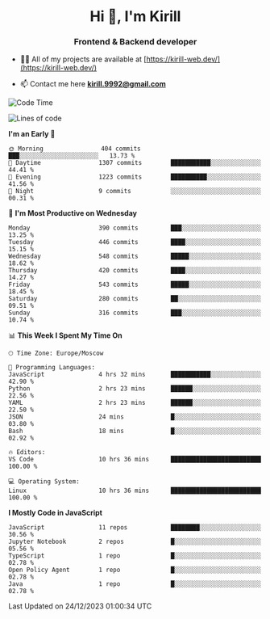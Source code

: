 <h1 align="center">Hi 👋, I'm Kirill</h1>
<h3 align="center">Frontend & Backend developer</h3>

- 👨‍💻 All of my projects are available at [https://kirill-web.dev/](https://kirill-web.dev/)

- 📫 Contact me here **kirill.9992@gmail.com**











<!--START_SECTION:waka-->
![Code Time](http://img.shields.io/badge/Code%20Time-1%2C605%20hrs%2023%20mins-blue)

![Lines of code](https://img.shields.io/badge/From%20Hello%20World%20I%27ve%20Written-4.5%20million%20lines%20of%20code-blue)

**I'm an Early 🐤** 

```text
🌞 Morning                404 commits         ███░░░░░░░░░░░░░░░░░░░░░░   13.73 % 
🌆 Daytime                1307 commits        ███████████░░░░░░░░░░░░░░   44.41 % 
🌃 Evening                1223 commits        ██████████░░░░░░░░░░░░░░░   41.56 % 
🌙 Night                  9 commits           ░░░░░░░░░░░░░░░░░░░░░░░░░   00.31 % 
```
📅 **I'm Most Productive on Wednesday** 

```text
Monday                   390 commits         ███░░░░░░░░░░░░░░░░░░░░░░   13.25 % 
Tuesday                  446 commits         ████░░░░░░░░░░░░░░░░░░░░░   15.15 % 
Wednesday                548 commits         █████░░░░░░░░░░░░░░░░░░░░   18.62 % 
Thursday                 420 commits         ████░░░░░░░░░░░░░░░░░░░░░   14.27 % 
Friday                   543 commits         █████░░░░░░░░░░░░░░░░░░░░   18.45 % 
Saturday                 280 commits         ██░░░░░░░░░░░░░░░░░░░░░░░   09.51 % 
Sunday                   316 commits         ███░░░░░░░░░░░░░░░░░░░░░░   10.74 % 
```


📊 **This Week I Spent My Time On** 

```text
🕑︎ Time Zone: Europe/Moscow

💬 Programming Languages: 
JavaScript               4 hrs 32 mins       ███████████░░░░░░░░░░░░░░   42.90 % 
Python                   2 hrs 23 mins       ██████░░░░░░░░░░░░░░░░░░░   22.56 % 
YAML                     2 hrs 23 mins       ██████░░░░░░░░░░░░░░░░░░░   22.50 % 
JSON                     24 mins             █░░░░░░░░░░░░░░░░░░░░░░░░   03.80 % 
Bash                     18 mins             █░░░░░░░░░░░░░░░░░░░░░░░░   02.92 % 

🔥 Editors: 
VS Code                  10 hrs 36 mins      █████████████████████████   100.00 % 

💻 Operating System: 
Linux                    10 hrs 36 mins      █████████████████████████   100.00 % 
```

**I Mostly Code in JavaScript** 

```text
JavaScript               11 repos            ████████░░░░░░░░░░░░░░░░░   30.56 % 
Jupyter Notebook         2 repos             █░░░░░░░░░░░░░░░░░░░░░░░░   05.56 % 
TypeScript               1 repo              █░░░░░░░░░░░░░░░░░░░░░░░░   02.78 % 
Open Policy Agent        1 repo              █░░░░░░░░░░░░░░░░░░░░░░░░   02.78 % 
Java                     1 repo              █░░░░░░░░░░░░░░░░░░░░░░░░   02.78 % 
```




 Last Updated on 24/12/2023 01:00:34 UTC
<!--END_SECTION:waka-->
